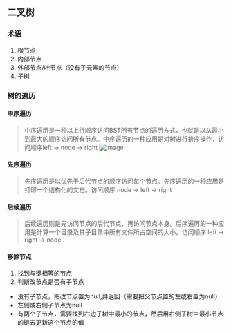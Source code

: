 ## 二叉树
### 术语
1. 根节点
2. 内部节点
3. 外部节点/叶节点（没有子元素的节点）
4. 子树
### 树的遍历
#### 中序遍历
> 中序遍历是一种以上行顺序访问BST所有节点的遍历方式，也就是以从最小到最大的顺序访问所有节点。中序遍历的一种应用是对树进行排序操作，访问顺序left → node → right
![image]()
#### 先序遍历
> 先序遍历是以优先于后代节点的顺序访问每个节点。先序遍历的一种应用是打印一个结构化的文档。访问顺序 node → left -> right
#### 后续遍历
> 后续遍历则是先访问节点的后代节点，再访问节点本身。后序遍历的一种应用是计算一个目录及其子目录中所有文件所占空间的大小。访问顺序 left → right → node
#### 移除节点
1. 找到与键相等的节点
2. 判断改节点是否有子节点
* 没有子节点，把改节点置为null,并返回（需要把父节点置的左或右置为null）
* 左侧或右侧子节点为null
* 有两个子节点，需要找到右边子树中最小的节点，然后用右侧子树中最小节点的键去更新这个节点的值
